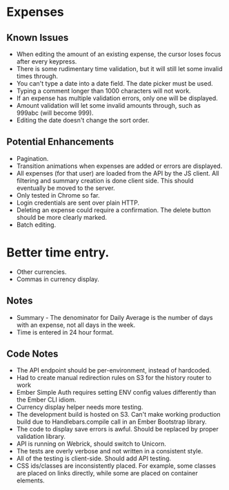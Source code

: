 # Expenses

## Known Issues

* When editing the amount of an existing expense, the cursor loses focus after every keypress.
* There is some rudimentary time validation, but it will still let some invalid times through.
* You can't type a date into a date field. The date picker must be used.
* Typing a comment longer than 1000 characters will not work.
* If an expense has multiple validation errors, only one will be displayed.
* Amount validation will let some invalid amounts through, such as 999abc (will become 999).
* Editing the date doesn't change the sort order.

## Potential Enhancements

* Pagination.
* Transition animations when expenses are added or errors are displayed.
* All expenses (for that user) are loaded from the API by the JS client. All filtering and summary creation is done client side. This should eventually be moved to the server.
* Only tested in Chrome so far.
* Login credentials are sent over plain HTTP.
* Deleting an expense could require a confirmation. The delete button should be more clearly marked.
* Batch editing.
# Better time entry.
* Other currencies.
* Commas in currency display. 

## Notes

* Summary - The denominator for Daily Average is the number of days with an expense, not all days in the week.
* Time is entered in 24 hour format.

## Code Notes

* The API endpoint should be per-environment, instead of hardcoded.
* Had to create manual redirection rules on S3 for the history router to work
* Ember Simple Auth requires setting ENV config values differently than the Ember CLI idiom.
* Currency display helper needs more testing.
* The development build is hosted on S3. Can't make working production build due to Handlebars.compile call in an Ember Bootstrap library.
* The code to display save errors is awful. Should be replaced by proper validation library.
* API is running on Webrick, should switch to Unicorn.
* The tests are overly verbose and not written in a consistent style.
* All of the testing is client-side. Should add API testing.
* CSS ids/classes are inconsistently placed. For example, some classes are placed on links directly, while some are placed on container elements.